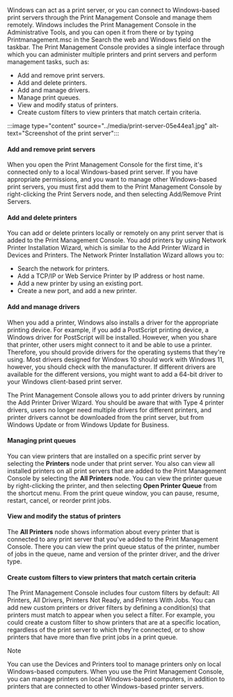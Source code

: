 Windows can act as a print server, or you can connect to Windows-based print servers through the Print Management Console and manage them remotely. Windows includes the Print Management Console in the Administrative Tools, and you can open it from there or by typing Printmanagement.msc in the Search the web and Windows field on the taskbar. The Print Management Console provides a single interface through which you can administer multiple printers and print servers and perform management tasks, such as:

 -  Add and remove print servers.
 -  Add and delete printers.
 -  Add and manage drivers.
 -  Manage print queues.
 -  View and modify status of printers.
 -  Create custom filters to view printers that match certain criteria.

:::image type="content" source="../media/print-server-05e44ea1.jpg" alt-text="Screenshot of the print server":::


#### Add and remove print servers

When you open the Print Management Console for the first time, it's connected only to a local Windows-based print server. If you have appropriate permissions, and you want to manage other Windows-based print servers, you must first add them to the Print Management Console by right-clicking the Print Servers node, and then selecting Add/Remove Print Servers.

#### Add and delete printers

You can add or delete printers locally or remotely on any print server that is added to the Print Management Console. You add printers by using Network Printer Installation Wizard, which is similar to the Add Printer Wizard in Devices and Printers. The Network Printer Installation Wizard allows you to:

 -  Search the network for printers.
 -  Add a TCP/IP or Web Service Printer by IP address or host name.
 -  Add a new printer by using an existing port.
 -  Create a new port, and add a new printer.

#### Add and manage drivers

When you add a printer, Windows also installs a driver for the appropriate printing device. For example, if you add a PostScript printing device, a Windows driver for PostScript will be installed. However, when you share that printer, other users might connect to it and be able to use a printer. Therefore, you should provide drivers for the operating systems that they're using. Most drivers designed for Windows 10 should work with Windows 11, however, you should check with the manufacturer. If different drivers are available for the different versions, you might want to add a 64-bit driver to your Windows client-based print server.

The Print Management Console allows you to add printer drivers by running the Add Printer Driver Wizard. You should be aware that with Type 4 printer drivers, users no longer need multiple drivers for different printers, and printer drivers cannot be downloaded from the print server, but from Windows Update or from Windows Update for Business.

#### Managing print queues

You can view printers that are installed on a specific print server by selecting the **Printers** node under that print server. You also can view all installed printers on all print servers that are added to the Print Management Console by selecting the **All Printers** node. You can view the printer queue by right-clicking the printer, and then selecting **Open Printer Queue** from the shortcut menu. From the print queue window, you can pause, resume, restart, cancel, or reorder print jobs.

#### View and modify the status of printers

The **All Printers** node shows information about every printer that is connected to any print server that you've added to the Print Management Console. There you can view the print queue status of the printer, number of jobs in the queue, name and version of the printer driver, and the driver type.

#### Create custom filters to view printers that match certain criteria

The Print Management Console includes four custom filters by default: All Printers, All Drivers, Printers Not Ready, and Printers With Jobs. You can add new custom printers or driver filters by defining a condition(s) that printers must match to appear when you select a filter. For example, you could create a custom filter to show printers that are at a specific location, regardless of the print server to which they're connected, or to show printers that have more than five print jobs in a print queue.

> [!NOTE]
> You can use the Devices and Printers tool to manage printers only on local Windows-based computers. When you use the Print Management Console, you can manage printers on local Windows-based computers, in addition to printers that are connected to other Windows-based printer servers.
